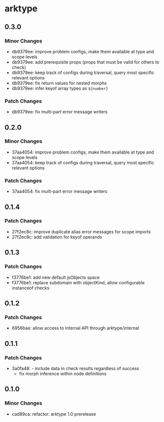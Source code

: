 # arktype

## 0.3.0

### Minor Changes

-   db9379ee: improve problem configs, make them available at type and scope levels
-   db9379ee: add prerequisite props (props that must be valid for others to check)
-   db9379ee: keep track of configs during traversal, query most specific relevant options
-   db9379ee: fix return values for nested morphs
-   db9379ee: infer keyof array types as `${number}`

### Patch Changes

-   db9379ee: fix multi-part error message writers

## 0.2.0

### Minor Changes

-   37aa4054: improve problem configs, make them available at type and scope levels
-   37aa4054: keep track of configs during traversal, query most specific relevant options

### Patch Changes

-   37aa4054: fix multi-part error message writers

## 0.1.4

### Patch Changes

-   27f2ec8c: improve duplicate alias error messages for scope imports
-   27f2ec8c: add validation for keyof operands

## 0.1.3

### Patch Changes

-   f3776be1: add new default jsObjects space
-   f3776be1: replace subdomain with objectKind, allow configurable instanceof checks

## 0.1.2

### Patch Changes

-   6956bae: allow access to internal API through arktype/internal

## 0.1.1

### Patch Changes

-   3a0fa48: - include data in check results regardless of success
    -   fix morph inference within node definitions

## 0.1.0

### Minor Changes

-   cad89ca: refactor: arktype 1.0 prerelease
